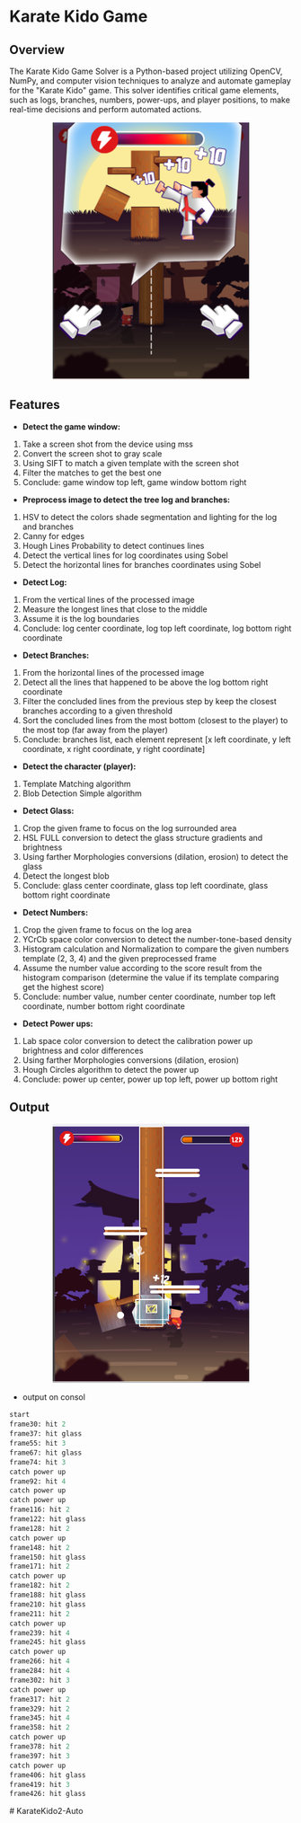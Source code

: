 # Karate Kido Game 


## Overview
The Karate Kido Game Solver is a Python-based project utilizing OpenCV, NumPy, and computer vision techniques to analyze and automate gameplay for the "Karate Kido" game. This solver identifies critical game elements, such as logs, branches, numbers, power-ups, and player positions, to make real-time decisions and perform automated actions.

<p align="center">
  <img src="https://raw.githubusercontent.com/owl-lilith/KarateKido2-Auto/refs/heads/main/game_window.png" alt="System Overview" width="350">
</p>


## Features
- **Detect the game window:**
1.	Take a screen shot from the device using mss
2.	Convert the screen shot to gray scale
3.	Using SIFT to match a given template with the screen shot
4.	Filter the matches to get the best one
5.	Conclude: game window top left, game window bottom right

- **Preprocess image to detect the tree log and branches:**
1.	HSV to detect the colors shade segmentation and lighting for the log and branches
2.	Canny for edges
3.	Hough Lines Probability to detect continues lines
4.	Detect the vertical lines for log coordinates using Sobel
5.	Detect the horizontal lines for branches coordinates using Sobel

- **Detect Log:**
1.	From the vertical lines of the processed image 
2.	Measure the longest lines that close to the middle
3.	Assume it is the log boundaries
4.	Conclude: log center coordinate, log top left coordinate, log bottom right coordinate

- **Detect Branches:**
1.	From the horizontal lines of the processed image 
2.	Detect all the lines that happened to be above the log bottom right coordinate
3.	Filter the concluded lines from the previous step by keep the closest branches according to a given threshold  
4.	Sort the concluded lines from the most bottom (closest to the player) to the most top (far away from the player)
5.	Conclude: branches list, each element represent [x left coordinate,  y left coordinate, x right coordinate, y right coordinate]

- **Detect the character (player):**
1.	Template Matching algorithm
2.	Blob Detection Simple algorithm

- **Detect Glass:**
1.	Crop the given frame to focus on the log surrounded area 
2.	HSL FULL conversion to detect the glass structure gradients and brightness
3.	Using farther Morphologies conversions (dilation, erosion) to detect the glass
4.	Detect the longest blob 
5.	Conclude: glass center coordinate, glass top left coordinate, glass bottom right coordinate

- **Detect Numbers:**
1.	Crop the given frame to focus on the log area 
2.	YCrCb space color conversion to detect the number-tone-based density
3.	Histogram calculation and Normalization to compare the given numbers template (2, 3, 4) and the given preprocessed frame
4.	Assume the number value according to the score result from the histogram comparison (determine the value if its template comparing get the highest score)
5.	Conclude: number value, number center coordinate, number top left coordinate, number bottom right coordinate

- **Detect Power ups:**
1.	Lab space color conversion to detect the calibration power up brightness and color differences 
2.	Using farther Morphologies conversions (dilation, erosion)
3.	Hough Circles algorithm to detect the power up
4.	Conclude: power up center, power up top left, power up bottom right


## Output
<p align="center">
  <img src="https://raw.githubusercontent.com/owl-lilith/KarateKido2-Auto/refs/heads/main/debug/result_screening.png" alt="System Overview" width="350">
</p>

- output on consol
``` python
start
frame30: hit 2
frame37: hit glass
frame55: hit 3
frame67: hit glass
frame74: hit 3
catch power up
frame92: hit 4
catch power up
catch power up
frame116: hit 2
frame122: hit glass
frame128: hit 2
catch power up
frame148: hit 2
frame150: hit glass
frame171: hit 2
catch power up
frame182: hit 2
frame188: hit glass
frame210: hit glass
frame211: hit 2
catch power up
frame239: hit 4
frame245: hit glass
catch power up
frame266: hit 4
frame284: hit 4
frame302: hit 3
catch power up
frame317: hit 2
frame329: hit 2
frame345: hit 4
frame358: hit 2
catch power up
frame378: hit 2
frame397: hit 3
catch power up
frame406: hit glass
frame419: hit 3
frame426: hit glass
```


#   K a r a t e K i d o 2 - A u t o 
 
 
